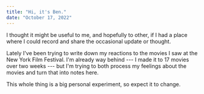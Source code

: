 ```yaml
---
title: "Hi, it's Ben."
date: "October 17, 2022"
---
```


I thought it might be useful to me, and hopefully to other, if I had a
place where I could record and share the occasional update or thought.

Lately I've been trying to write down my reactions to the movies I saw
at the New York Film Festival. I'm already way behind --- I made it to 17
movies over two weeks --- but I'm trying to both process my feelings
about the movies and turn that into notes here.

This whole thing is a big personal experiment, so expect it to change.

